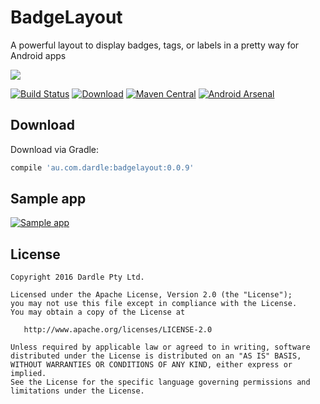BadgeLayout
=======
A powerful layout to display badges, tags, or labels in a pretty way for Android apps

![](https://cloud.githubusercontent.com/assets/22950288/20654442/6f769cae-b56d-11e6-9c46-a2d1e410e1ce.png)

[![Build Status](https://travis-ci.org/luxiliu/BadgeLayout.svg?branch=develop)](https://travis-ci.org/luxiliu/BadgeLayout)      [![Download](https://api.bintray.com/packages/luxiliu/maven/BadgeLayout/images/download.svg)](https://bintray.com/luxiliu/maven/BadgeLayout/_latestVersion)     [![Maven Central](https://maven-badges.herokuapp.com/maven-central/au.com.dardle/badgelayout/badge.svg)](https://maven-badges.herokuapp.com/maven-central/au.com.darlde/badgelayout)        [![Android Arsenal](https://img.shields.io/badge/Android%20Arsenal-BadgeLayout-brightgreen.svg?style=flat)](http://android-arsenal.com/details/1/4713)


Download
--------
Download via Gradle:
```groovy
compile 'au.com.dardle:badgelayout:0.0.9'
```


Sample app
--------
[![Sample app](https://play.google.com/intl/en_us/badges/images/generic/en_badge_web_generic.png)](https://play.google.com/store/apps/details?id=au.com.dardle.sample.badgelayout&utm_source=global_co&utm_medium=prtnr&utm_content=Mar2515&utm_campaign=PartBadge&pcampaignid=MKT-Other-global-all-co-prtnr-py-PartBadge-Mar2515-1)


License
--------
    Copyright 2016 Dardle Pty Ltd.

    Licensed under the Apache License, Version 2.0 (the "License");
    you may not use this file except in compliance with the License.
    You may obtain a copy of the License at

       http://www.apache.org/licenses/LICENSE-2.0

    Unless required by applicable law or agreed to in writing, software
    distributed under the License is distributed on an "AS IS" BASIS,
    WITHOUT WARRANTIES OR CONDITIONS OF ANY KIND, either express or implied.
    See the License for the specific language governing permissions and
    limitations under the License.


 [1]: https://search.maven.org/remote_content?g=au.com.dardle&a=badgelayout&v=LATEST
